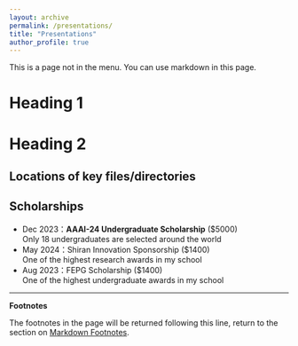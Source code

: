 ```yaml
---
layout: archive
permalink: /presentations/
title: "Presentations"
author_profile: true
---
```


This is a page not in the menu. You can use markdown in this page.

Heading 1
======

Heading 2
======

## Locations of key files/directories

## Scholarships

- Dec 2023：**AAAI-24 Undergraduate Scholarship** ($5000)<br>Only 18 undergraduates are selected around the world
- May 2024：Shiran Innovation Sponsorship ($1400)<br>One of the highest research awards in my school
- Aug 2023：FEPG Scholarship ($1400)<br>One of the highest undergraduate awards in my school



***
**Footnotes**

The footnotes in the page will be returned following this line, return to the section on <a href="#footnotes">Markdown Footnotes</a>.

